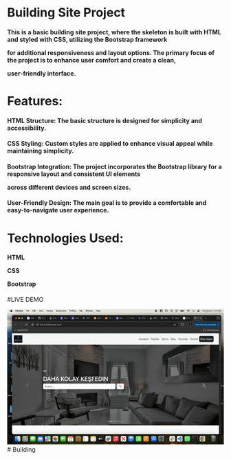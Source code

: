 # Building Site Project

<h4>This is a basic building site project, where the skeleton is built with HTML and styled with CSS, utilizing the Bootstrap framework


for additional responsiveness and layout options. The primary focus of the project is to enhance user comfort and create a clean, 


user-friendly interface.</h4>

<h1>Features:</h1>

<h4><b>HTML Structure:</b>  The basic structure is designed for simplicity and accessibility.</h4>

<h4><b>CSS Styling:</b>  Custom styles are applied to enhance visual appeal while maintaining simplicity.</h4>

<h4><b>Bootstrap Integration:</b>  The project incorporates the Bootstrap library for a responsive layout and consistent UI elements 


across different devices and screen sizes.</h4>


<h4><b>User-Friendly Design:</b>  The main goal is to provide a comfortable and easy-to-navigate user experience.</h4>

<h1>Technologies Used:</h1>


<h4>HTML

CSS

Bootstrap</h4>

#LIVE DEMO

![](building.gif)# Building

